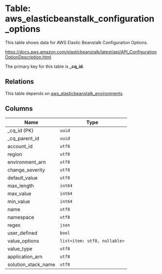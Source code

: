 # Table: aws_elasticbeanstalk_configuration_options

This table shows data for AWS Elastic Beanstalk Configuration Options.

https://docs.aws.amazon.com/elasticbeanstalk/latest/api/API_ConfigurationOptionDescription.html

The primary key for this table is **_cq_id**.

## Relations

This table depends on [aws_elasticbeanstalk_environments](aws_elasticbeanstalk_environments.md).

## Columns

| Name          | Type          |
| ------------- | ------------- |
|_cq_id (PK)|`uuid`|
|_cq_parent_id|`uuid`|
|account_id|`utf8`|
|region|`utf8`|
|environment_arn|`utf8`|
|change_severity|`utf8`|
|default_value|`utf8`|
|max_length|`int64`|
|max_value|`int64`|
|min_value|`int64`|
|name|`utf8`|
|namespace|`utf8`|
|regex|`json`|
|user_defined|`bool`|
|value_options|`list<item: utf8, nullable>`|
|value_type|`utf8`|
|application_arn|`utf8`|
|solution_stack_name|`utf8`|